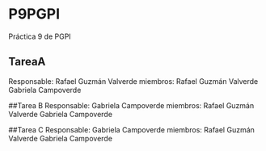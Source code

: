 # P9PGPI
Práctica 9 de PGPI 



## TareaA
Responsable: Rafael Guzmán Valverde
miembros:  Rafael Guzmán Valverde
	  Gabriela Campoverde


##Tarea B
Responsable: Gabriela Campoverde
	miembros:  Rafael Guzmán Valverde
		  Gabriela Campoverde

##Tarea C
Responsable: Gabriela Campoverde
	miembros:  Rafael Guzmán Valverde
		  Gabriela Campoverde
